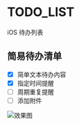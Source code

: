 # TODO_LIST
iOS 待办列表
## 简易待办清单
- [x] 简单文本待办内容
- [x] 指定时间提醒
- [ ] 周期重复提醒
- [ ] 添加附件

![效果图](https://tva1.sinaimg.cn/large/007S8ZIlgy1gfo3cqsiu5j30h911cgmi.jpg)
